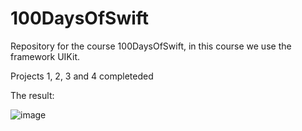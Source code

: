 # 100DaysOfSwift
Repository for the course 100DaysOfSwift, in this course we use the framework UIKit. 

Projects 1, 2, 3 and 4 completeded 

The result: 

![image](https://user-images.githubusercontent.com/122572631/235188708-3e7dc4c7-4a90-453b-8225-93fafe7d67be.png)



